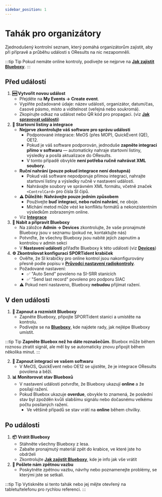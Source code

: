 ```yaml
---
sidebar_position: 1
---
```


# Tahák pro organizátory

Zjednodušený kontrolní seznam, který pomáhá organizátorům zajistit, aby při přípravě a průběhu události s OResults na nic nezapomněli.

:::tip Tip
Pokud nemáte online kontroly, podívejte se nejprve na [**Jak zajistit Blueboxy**](how-to-get-blueboxes).
:::

## Před událostí

1. **🆕 Vytvořit novou událost**
   - Přejděte na **My Events → Create event**.
   - Vyplňte požadované údaje: název události, organizátor, datum/čas, časové pásmo, místo a viditelnost (veřejná nebo soukromá).
   - Zkopírujte odkaz na událost nebo QR kód pro propagaci. (viz [**Jak spravovat události**](setup))
2. **📝 Startovní listiny a integrace**
   - **Nejprve zkontrolujte váš software pro správu události**
     - Podporované integrace: MeOS (přes MOP), QuickEvent (QE), OE12.
     - Pokud je váš software podporován, jednoduše **zapněte integraci přímo v softwaru** — automaticky nahraje startovní listiny, výsledky a posílá aktualizace do OResults.
     - V tomto případě obvykle **není potřeba ručně nahrávat XML soubory**.
   - **Ruční nahrání (pouze pokud integrace není dostupná)**
     - Pokud váš software nepodporuje přímou integraci, nahrajte startovní listiny a výsledky ručně v nastavení události.
     - Nahrávajte soubory ve správném XML formátu, včetně značek `<ControlCard>` pro čísla SI čipů.
   - **⚠️ Důležité: Nahrávejte pouze jedním způsobem**
     - Používejte **buď integraci, nebo ruční nahrání**, ne oboje.
     - Míchání metod může vést ke konfliktu formátů a nekonzistentním výsledkům zobrazeným online.
   - Viz [**Integrace**](../category/integrations)
3. **🔋 Nabít a připravit Blueboxy**
   - Na záložce **Admin → Devices** zkontrolujte, že vaše pronajmuté Blueboxy jsou v seznamu (pokud ne, kontaktujte nás)
   - Potvrďte, že všechny Blueboxy jsou nabité jejich zapnutím a kontrolou v admin sekci
   - V **Nastavení události** přiřaďte Blueboxy k této události (viz [**Devices**](../blueboxes/devices))
4. **⚙️ Zkontrolovat konfiguraci SPORTident krabiček**
   - Ověřte, že SI krabičky pro online kontrol jsou nakonfigurovány přesně podle popisu v [**Průvodci nastavení radiokontroly**](radio-control).
   - Požadované nastavení:
     - ✅ "Auto Send" povoleno na SI-SRR stanicích
     - ✅ "Send last record" povoleno pro podporu SIAC
   - ⚠️ Pokud není nastaveno, Blueboxy **nebudou** přijímat ražení.

## V den události

1. **🚀 Zapnout a rozmístit Blueboxy**
   - Zapněte Blueboxy, připojte SPORTident stanici a umístěte na kontrolu.
   - Podívejte se na [**Blueboxy**](../blueboxes/bluebox-units), kde najdete rady, jak nejlépe Blueboxy umístit.

:::tip Tip
**Zapněte Bluebox než ho dáte roznašečům.** Bluebox může během roznosu ztratit signál, ale měl by se automaticky znovu připojit během několika minut.
:::

2. **🔗 Zapnout integraci ve vašem softwaru**
   - V MeOS, QuickEvent nebo OE12 se ujistěte, že je integrace OResults povolena a běží.
3. **📊 Monitorovat stav Blueboxů**
   - V nastavení události potvrďte, že Blueboxy ukazují **online** a že posílají ražení.
   - Pokud Bluebox ukazuje **overdue**, obvykle to znamená, že poslední stav byl zpožděn kvůli slabšímu signálu nebo dočasnému velkému počtu posílaných ražení.
     - Ve většině případů se stav vrátí na **online** během chvilky.

## Po události

1. **📦 Vrátit Blueboxy**
   - Stáhněte všechny Blueboxy z lesa.
   - Zabalte pronajmutý materiál zpět do krabice, ve které jste ho obdrželi
   - Zkontrolujte [**Jak zajistit Blueboxy**](how-to-get-blueboxes), kde je info jak vše vrátit
2. **💬 Pošlete nám zpětnou vazbu**
   - Poskytněte zpětnou vazbu, návrhy nebo poznamenejte problémy, se kterými jste se setkali.

:::tip Tip
Vytiskněte si tento tahák nebo jej mějte otevřený na tabletu/telefonu pro rychlou referenci.
:::
